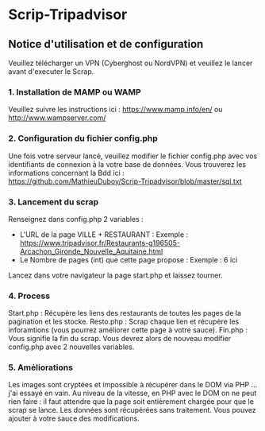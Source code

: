 # Scrip-Tripadvisor
## Notice d'utilisation et de configuration
Veuillez télécharger un VPN (Cyberghost ou NordVPN) et veuillez le lancer avant d'executer le Scrap.

### 1. Installation de MAMP ou WAMP
Veuillez suivre les instructions ici : https://www.mamp.info/en/ ou http://www.wampserver.com/

### 2. Configuration du fichier config.php
Une fois votre serveur lancé, veuillez modifier le fichier config.php avec vos identifiants de connexion à la votre base de données. Vous trouverez les informations concernant la Bdd ici : https://github.com/MathieuDuboy/Scrip-Tripadvisor/blob/master/sql.txt

### 3. Lancement du scrap
Renseignez dans config.php 2 variables :
- L'URL de la page VILLE + RESTAURANT : Exemple : https://www.tripadvisor.fr/Restaurants-g196505-Arcachon_Gironde_Nouvelle_Aquitaine.html
- Le Nombre de pages (int) que cette page propose : Exemple : 6 ici

Lancez dans votre navigateur la page start.php et laissez tourner.

### 4. Process
Start.php : Récupère les liens des restaurants de toutes les pages de la pagination et les stocke.
Resto.php : Scrap chaque lien et récupère les inforamtions (vous pourrez améliorer cette page à votre sauce).
Fin.php : Vous signifie la fin du scrap. Vous devrez alors de nouveau modifier config.php avec 2 nouvelles variables.

### 5. Améliorations
Les images sont cryptées et impossible à récupérer dans le DOM via PHP ... j'ai essayé en vain.
Au niveau de la vitesse, en PHP avec le DOM on ne peut rien faire : il faut attendre que la page soit entièrement chargée pour que le scrap se lance. 
Les données sont récupérées sans traitement. Vous pouvez ajouter à votre sauce des modifications.

